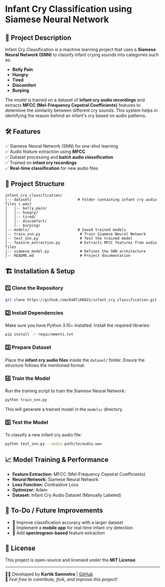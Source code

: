 # Infant Cry Classification using Siamese Neural Network

## 📌 Project Description
Infant Cry Classification is a machine learning project that uses a **Siamese Neural Network (SNN)** to classify infant crying sounds into categories such as:
- **Belly Pain**
- **Hungry**
- **Tired**
- **Discomfort**
- **Burping**

The model is trained on a dataset of **infant cry audio recordings** and extracts **MFCC (Mel-Frequency Cepstral Coefficients)** features to determine the similarity between different cry sounds. This system helps in identifying the reason behind an infant's cry based on audio patterns.

## 🛠 Features
✅ Siamese Neural Network (SNN) for one-shot learning  
✅ Audio feature extraction using **MFCC**  
✅ Dataset processing and **batch audio classification**  
✅ Trained on **infant cry recordings**  
✅ **Real-time classification** for new audio files  

## 📂 Project Structure
```
infant_cry_classification/
│-- dataset/                     # Folder containing infant cry audio files (.wav)
│   │-- belly_pain/
│   │-- hungry/
│   │-- tired/
│   │-- discomfort/
│   │-- burping/
│-- models/                      # Saved trained models
│-- train_snn.py                  # Train Siamese Neural Network
│-- test_snn.py                   # Test the trained model
│-- feature_extraction.py         # Extracts MFCC features from audio files
│-- siamese_model.py              # Defines the SNN architecture
│-- README.md                     # Project documentation
```

## 🏗 Installation & Setup
### 1️⃣ **Clone the Repository**
```sh
git clone https://github.com/KaRTiK0821/infant_cry_classification.git
```

### 2️⃣ **Install Dependencies**
Make sure you have Python 3.10+ installed. Install the required libraries:
```sh
pip install -r requirements.txt
```

### 3️⃣ **Prepare Dataset**
Place the **infant cry audio files** inside the `dataset/` folder. Ensure the structure follows the mentioned format.

### 4️⃣ **Train the Model**
Run the training script to train the Siamese Neural Network:
```sh
python train_snn.py
```
This will generate a trained model in the `models/` directory.

### 5️⃣ **Test the Model**
To classify a new infant cry audio file:
```sh
python test_snn.py --audio path/to/audio.wav
```

## 📈 Model Training & Performance
- **Feature Extraction:** MFCC (Mel-Frequency Cepstral Coefficients)
- **Neural Network:** Siamese Neural Network
- **Loss Function:** Contrastive Loss
- **Optimizer:** Adam
- **Dataset:** Infant Cry Audio Dataset (Manually Labeled)

## 📌 To-Do / Future Improvements
- 🔹 Improve classification accuracy with a larger dataset
- 🔹 Implement a **mobile app** for real-time infant cry detection
- 🔹 Add **spectrogram-based** feature extraction

## 📜 License
This project is open-source and licensed under the **MIT License**.

---
👨‍💻 Developed by **Kartik Samnotra** | [GitHub](https://github.com/KaRTiK0821)  
🚀 *Feel free to contribute, fork, and improve this project!*

